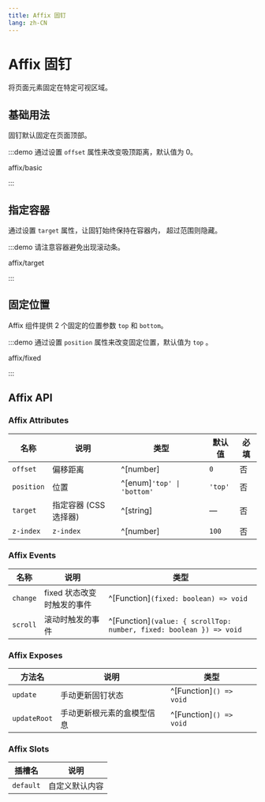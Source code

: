 ```yaml
---
title: Affix 固钉
lang: zh-CN
---
```


# Affix 固钉

将页面元素固定在特定可视区域。

## 基础用法

固钉默认固定在页面顶部。

:::demo 通过设置 `offset` 属性来改变吸顶距离，默认值为 0。

affix/basic

:::

## 指定容器

通过设置 `target` 属性，让固钉始终保持在容器内， 超过范围则隐藏。

:::demo 请注意容器避免出现滚动条。

affix/target

:::

## 固定位置

Affix 组件提供 2 个固定的位置参数 `top` 和 `bottom`。

:::demo 通过设置 `position` 属性来改变固定位置，默认值为 `top` 。

affix/fixed

:::

## Affix API

### Affix Attributes

| 名称       | 说明                  | 类型                       | 默认值  | 必填 |
| ---------- | --------------------- | -------------------------- | ------- | ---- |
| `offset`   | 偏移距离              | ^[number]                  | `0`     | 否   |
| `position` | 位置                  | ^[enum]`'top' \| 'bottom'` | `'top'` | 否   |
| `target`   | 指定容器 (CSS 选择器) | ^[string]                  | —       | 否   |
| `z-index`  | `z-index`             | ^[number]                  | `100`   | 否   |

### Affix Events

| 名称     | 说明                       | 类型                                                                |
| -------- | -------------------------- | ------------------------------------------------------------------- |
| `change` | fixed 状态改变时触发的事件 | ^[Function]`(fixed: boolean) => void`                               |
| `scroll` | 滚动时触发的事件           | ^[Function]`(value: { scrollTop: number, fixed: boolean }) => void` |

### Affix Exposes

| 方法名       | 说明                       | 类型                    |
| ------------ | -------------------------- | ----------------------- |
| `update`     | 手动更新固钉状态           | ^[Function]`() => void` |
| `updateRoot` | 手动更新根元素的盒模型信息 | ^[Function]`() => void` |

### Affix Slots

| 插槽名    | 说明           |
| --------- | -------------- |
| `default` | 自定义默认内容 |
